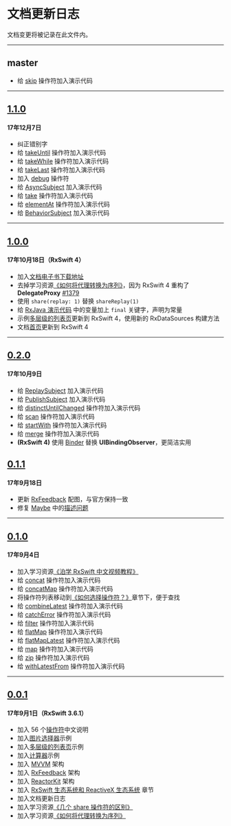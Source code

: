 # 文档更新日志

文档变更将被记录在此文件内。

---

## master

* 给 [skip](/content/decision_tree/skip.md) 操作符加入演示代码

---

## [1.1.0](https://github.com/beeth0ven/RxSwift-Chinese-Documentation/releases/tag/1.1.0)

#### 17年12月7日

* 纠正错别字
* 给 [takeUntil](/content/decision_tree/takeUntil.md) 操作符加入演示代码
* 给 [takeWhile](/content/decision_tree/takeWhile.md) 操作符加入演示代码
* 给 [takeLast](/content/decision_tree/takeLast.md) 操作符加入演示代码
* 加入 [debug](/content/decision_tree/debug.md) 操作符
* 给 [AsyncSubject](/content/rxswift_core/observable_and_observer/async_subject.md) 加入演示代码
* 给 [take](/content/decision_tree/take.md) 操作符加入演示代码
* 给 [elementAt](/content/decision_tree/elementAt.md) 操作符加入演示代码
* 给 [BehaviorSubject](/content/rxswift_core/observable_and_observer/behavior_subject.md) 加入演示代码

---

## [1.0.0](https://github.com/beeth0ven/RxSwift-Chinese-Documentation/releases/tag/1.0.0)

#### 17年10月18日（RxSwift 4）

* 加入[文档电子书下载地址](https://github.com/beeth0ven/RxSwift-Chinese-Documentation/releases/download/1.0.0/RxSwiftChineseDocumentation.epub)
* 去掉学习资源[《如何将代理转换为序列》](https://medium.com/@maxofeden/rxswift-migrate-delegates-to-beautiful-observables-3e606a863048)，因为 RxSwift 4 重构了 **DelegateProxy**  [#1379](https://github.com/ReactiveX/RxSwift/pull/1379)
* 使用 `share(replay: 1)` 替换 `shareReplay(1)`
* 给 [RxJava 演示代码](/content/rxswift_ecosystem.md) 中的变量加上 `final` 关键字，声明为常量
* 示例[多层级的列表页](/content/more_demo/tableView_sectioned_viewController.md)更新到 RxSwift 4，使用新的 RxDataSources 构建方法
* 文档[首页](introduction.md)更新到 RxSwift 4

---

## [0.2.0](https://github.com/beeth0ven/RxSwift-Chinese-Documentation/releases/tag/0.2.0)

#### 17年10月9日

* 给 [ReplaySubject](/content/rxswift_core/observable_and_observer/replay_subject.md) 加入演示代码
* 给 [PublishSubject](/content/rxswift_core/observable_and_observer/publish_subject.md) 加入演示代码
* 给 [distinctUntilChanged](/content/decision_tree/distinctUntilChanged.md) 操作符加入演示代码
* 给 [scan](/content/decision_tree/scan.md) 操作符加入演示代码
* 给 [startWith](/content/decision_tree/startWith.md) 操作符加入演示代码
* 给 [merge](/content/decision_tree/merge.md) 操作符加入演示代码
* **(RxSwift 4)** 使用 [Binder](/content/rxswift_core/observer/binder.md) 替换 **UIBindingObserver**，更简洁实用

## [0.1.1](https://github.com/beeth0ven/RxSwift-Chinese-Documentation/releases/tag/0.1.1)

#### 17年9月18日

* 更新 [RxFeedback](/content/architecture/rxfeedback.md) 配图，与官方保持一致
* 修复 [Maybe](/content/rxswift_core/observable/maybe.md) 中的[描述问题](https://github.com/beeth0ven/RxSwift-Chinese-Documentation/pull/9/files)

---

## [0.1.0](https://github.com/beeth0ven/RxSwift-Chinese-Documentation/releases/tag/0.1.0)

#### 17年9月4日

* 加入学习资源[《泊学 RxSwift 中文视频教程》](https://boxueio.com/series/rxswift-101)
* 给 [concat](/content/decision_tree/concat.md) 操作符加入演示代码
* 给 [concatMap](/content/decision_tree/concatMap.md) 操作符加入演示代码
* 将操作符列表移动到[《如何选择操作符？》](/content/decision_tree.md)章节下，便于查找
* 给 [combineLatest](/content/decision_tree/combineLatest.md) 操作符加入演示代码
* 给 [catchError](/content/decision_tree/catchError.md) 操作符加入演示代码
* 给 [filter](/content/decision_tree/filter.md) 操作符加入演示代码
* 给 [flatMap](/content/decision_tree/flatMap.md) 操作符加入演示代码
* 给 [flatMapLatest](/content/decision_tree/flatMapLatest.md) 操作符加入演示代码
* 给 [map](/content/decision_tree/map.md) 操作符加入演示代码
* 给 [zip](/content/decision_tree/zip.md) 操作符加入演示代码
* 给 [withLatestFrom](/content/decision_tree/withLatestFrom.md) 操作符加入演示代码

---

## [0.0.1](https://github.com/beeth0ven/RxSwift-Chinese-Documentation/releases/tag/0.0.1)

#### 17年9月1日（RxSwift 3.6.1）

* 加入 56 个[操作符](/content/rxswift_core/operator.md)中文说明
* 加入[图片选择器](/content/more_demo/image_picker.md)示例
* 加入[多层级的列表页](/content/more_demo/tableView_sectioned_viewController.md)示例
* 加入[计算器](/content/more_demo/calculator.md)示例
* 加入 [MVVM](/content/architecture/mvvm.md) 架构
* 加入 [RxFeedback](/content/architecture/rxfeedback.md) 架构
* 加入 [ReactorKit](/content/architecture/reactorkit.md) 架构
* 加入 [RxSwift 生态系统和 ReactiveX 生态系统](/content/rxswift_ecosystem.md) 章节
* 加入文档更新日志
* 加入学习资源[《几个 share 操作符的区别》](https://medium.com/@_achou/rxswift-share-vs-replay-vs-sharereplay-bea99ac42168)
* 加入学习资源[《如何将代理转换为序列》](https://medium.com/@maxofeden/rxswift-migrate-delegates-to-beautiful-observables-3e606a863048)
